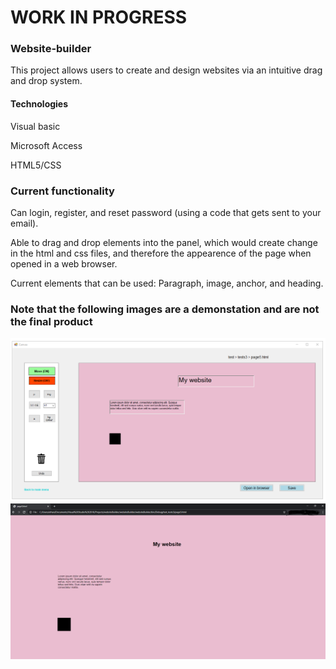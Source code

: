 # WORK IN PROGRESS

### Website-builder



This project allows users to create and design websites via an intuitive drag and drop system.

#### Technologies
Visual basic 

Microsoft Access

HTML5/CSS


### Current functionality

Can login, register, and reset password (using a code that gets sent to your email).

Able to drag and drop elements into the panel, which would create change in the html and css files, and therefore the appearence of the page when opened
in a web browser.

Current elements that can be used: Paragraph, image, anchor, and heading.

### Note that the following images are a demonstation and are not the final product

<img src="githubImages/webBuilderDemoCanvas.PNG">

<img src="githubImages/webBuilderDemoPage.PNG">
